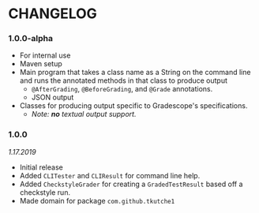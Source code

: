 # CHANGELOG

### 1.0.0-alpha
- For internal use
- Maven setup
- Main program that takes a class name as a String on the command line and runs the annotated methods in that class to produce output
  - `@AfterGrading`, `@BeforeGrading`, and `@Grade` annotations.
  - JSON output
- Classes for producing output specific to Gradescope's specifications.
  - _Note: **no** textual output support._


### 1.0.0
_1.17.2019_
- Initial release
- Added `CLITester` and `CLIResult` for command line help.
- Added `CheckstyleGrader` for creating a `GradedTestResult` based off a checkstyle run.
- Made domain for package `com.github.tkutche1`
